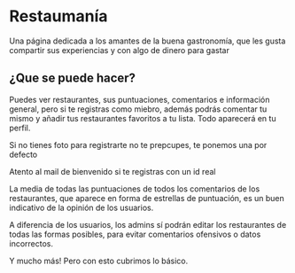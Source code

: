 # Restaumanía

Una página dedicada a los amantes de la buena gastronomía, que les gusta compartir sus experiencias y con algo de dinero para gastar

## ¿Que se puede hacer?

Puedes ver restaurantes, sus puntuaciones, comentarios e información general, pero si te registras como miebro, además podrás comentar tu mismo y añadir tus restaurantes favoritos a tu lista. Todo aparecerá en tu perfil.

Si no tienes foto para registrarte no te prepcupes, te ponemos una por defecto

Atento al mail de bienvenido si te registras con un id real

La media de todas las puntuaciones de todos los comentarios de los restaurantes, que aparece en forma de estrellas de puntuación,  es un buen indicativo de la opinión de los usuarios. 

A diferencia de los usuarios, los admins sí podrán editar los restaurantes de todas las formas posibles, para evitar comentarios ofensivos o datos incorrectos.

Y mucho más! Pero con esto cubrimos lo básico. 
